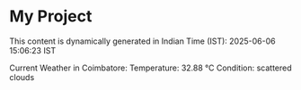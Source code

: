 # My Project

This content is dynamically generated in Indian Time (IST): 2025-06-06 15:06:23 IST


Current Weather in Coimbatore:
Temperature: 32.88 °C
Condition: scattered clouds
